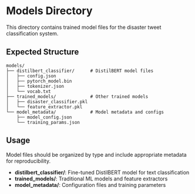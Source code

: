 # Models Directory

This directory contains trained model files for the disaster tweet classification system.

## Expected Structure

```
models/
├── distilbert_classifier/      # DistilBERT model files
│   ├── config.json
│   ├── pytorch_model.bin
│   ├── tokenizer.json
│   └── vocab.txt
├── trained_models/             # Other trained models
│   ├── disaster_classifier.pkl
│   └── feature_extractor.pkl
└── model_metadata/             # Model metadata and configs
    ├── model_config.json
    └── training_params.json
```

## Usage

Model files should be organized by type and include appropriate metadata for reproducibility.

- **distilbert_classifier/**: Fine-tuned DistilBERT model for text classification
- **trained_models/**: Traditional ML models and feature extractors
- **model_metadata/**: Configuration files and training parameters